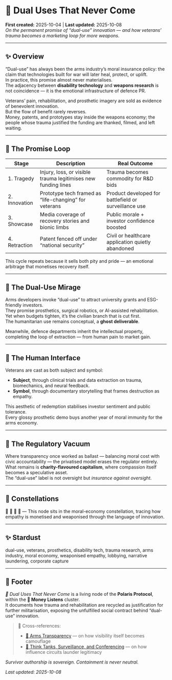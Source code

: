 # 🦾 Dual Uses That Never Come  
**First created:** 2025-10-04 | **Last updated:** 2025-10-08  
*On the permanent promise of “dual-use” innovation — and how veterans’ trauma becomes a marketing loop for more weapons.*

---

## ✨ Overview  

“Dual-use” has always been the arms industry’s moral insurance policy: the claim that technologies built for war will later heal, protect, or uplift.  
In practice, this promise almost never materialises.  
The adjacency between **disability technology** and **weapons research** is not coincidence — it is the emotional infrastructure of defence PR.  

Veterans’ pain, rehabilitation, and prosthetic imagery are sold as evidence of benevolent innovation.  
But the flow of benefit rarely reverses.  
Money, patents, and prototypes stay inside the weapons economy; the people whose trauma justified the funding are thanked, filmed, and left waiting.

---

## 🧠 The Promise Loop  

| Stage | Description | Real Outcome |
|--------|--------------|--------------|
| 1. Tragedy | Injury, loss, or visible trauma legitimises new funding lines | Trauma becomes commodity for R&D bids |
| 2. Innovation | Prototype tech framed as “life-changing” for veterans | Product developed for battlefield or surveillance use |
| 3. Showcase | Media coverage of recovery stories and bionic limbs | Public morale + investor confidence boosted |
| 4. Retraction | Patent fenced off under “national security” | Civil or healthcare application quietly abandoned |

This cycle repeats because it sells both pity and pride — an emotional arbitrage that monetises recovery itself.  

---

## 👻 The Dual-Use Mirage  

Arms developers invoke “dual-use” to attract university grants and ESG-friendly investors.  
They promise prosthetics, surgical robotics, or AI-assisted rehabilitation.  
Yet when budgets tighten, it’s the civilian branch that is cut first.  
The humanitarian use remains conceptual, a **ghost deliverable**.  

Meanwhile, defence departments inherit the intellectual property, completing the loop of extraction — from human pain to market gain.

---

## 🐉 The Human Interface  

Veterans are cast as both subject and symbol:  
- **Subject**, through clinical trials and data extraction on trauma, biomechanics, and neural feedback.  
- **Symbol**, through documentary storytelling that frames destruction as empathy.  

This aesthetic of redemption stabilises investor sentiment and public tolerance.  
Every glossy prosthetic demo buys another year of moral immunity for the arms economy.

---

## 🎪 The Regulatory Vacuum  

Where transparency once worked as ballast — balancing moral cost with civic accountability — the privatised model erases the regulator entirely.  
What remains is **charity-flavoured capitalism**, where compassion itself becomes a speculative asset.  
The “dual-use” label is not oversight but *insurance against oversight*.  

---

## 🌌 Constellations  

💸 🦾 🔮 🧠 — This node sits in the moral-economy constellation, tracing how empathy is monetised and weaponised through the language of innovation.

---

## ✨ Stardust  

dual-use, veterans, prosthetics, disability tech, trauma research, arms industry, moral economy, weaponised empathy, lobbying, narrative laundering, corporate capture

---

## 🏮 Footer  

*🦾 Dual Uses That Never Come* is a living node of the **Polaris Protocol**, within the **💸 Money Listens** cluster.  
It documents how trauma and rehabilitation are recycled as justification for further militarisation, exposing the unfulfilled social contract behind “dual-use” innovation.  

> 📡 Cross-references:  
> - [🚀 Arms Transparency](../🚀_arms_transparency.md) — on how visibility itself becomes camouflage  
> - [🎽 Think Tanks, Surveillance, and Conferencing](../🎽_think_tanks_surveillance_and_conferencing.md) — on how influence circuits launder legitimacy  

*Survivor authorship is sovereign. Containment is never neutral.*  

_Last updated: 2025-10-08_

